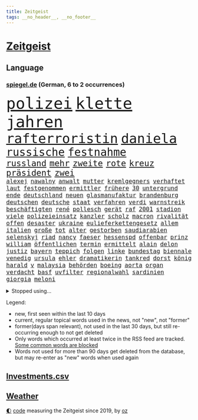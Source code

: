 ```yaml
---
title: Zeitgeist
tags: __no_header__, __no_footer__
---
```


# [Zeitgeist](https://oliz.io/zeitgeist/)

## Language

<h3><a href="https://www.spiegel.de" target="_blank">spiegel.de</a> (German, 6 to 2 occurrences)</h3>
<p style="font-family:monospace">
<span style="font-size:32pt"><a href="news_links.html#polizei" class="current">polizei</a></span>
<span style="font-size:32pt"><a href="news_links.html#klette" class="current">klette</a></span>
<span style="font-size:32pt"><a href="news_links.html#jahren" class="current">jahren</a></span>
<br>
<span style="font-size:27pt"><a href="news_links.html#rafterroristin" class="new">rafterroristin</a></span>
<span style="font-size:27pt"><a href="news_links.html#daniela" class="current">daniela</a></span>
<br>
<span style="font-size:22pt"><a href="news_links.html#russische" class="current">russische</a></span>
<span style="font-size:22pt"><a href="news_links.html#festnahme" class="current">festnahme</a></span>
<br>
<span style="font-size:17pt"><a href="news_links.html#russland" class="current">russland</a></span>
<span style="font-size:17pt"><a href="news_links.html#mehr" class="current">mehr</a></span>
<span style="font-size:17pt"><a href="news_links.html#zweite" class="current">zweite</a></span>
<span style="font-size:17pt"><a href="news_links.html#rote" class="current">rote</a></span>
<span style="font-size:17pt"><a href="news_links.html#kreuz" class="current">kreuz</a></span>
<span style="font-size:17pt"><a href="news_links.html#präsident" class="current">präsident</a></span>
<span style="font-size:17pt"><a href="news_links.html#zwei" class="current">zwei</a></span>
<br>
<span style="font-size:12pt"><a href="news_links.html#alexej" class="current">alexej</a></span>
<span style="font-size:12pt"><a href="news_links.html#nawalny" class="current">nawalny</a></span>
<span style="font-size:12pt"><a href="news_links.html#anwalt" class="current">anwalt</a></span>
<span style="font-size:12pt"><a href="news_links.html#mutter" class="current">mutter</a></span>
<span style="font-size:12pt"><a href="news_links.html#kremlgegners" class="new">kremlgegners</a></span>
<span style="font-size:12pt"><a href="news_links.html#verhaftet" class="current">verhaftet</a></span>
<span style="font-size:12pt"><a href="news_links.html#laut" class="current">laut</a></span>
<span style="font-size:12pt"><a href="news_links.html#festgenommen" class="current">festgenommen</a></span>
<span style="font-size:12pt"><a href="news_links.html#ermittler" class="current">ermittler</a></span>
<span style="font-size:12pt"><a href="news_links.html#frühere" class="current">frühere</a></span>
<span style="font-size:12pt"><a href="news_links.html#30" class="current">30</a></span>
<span style="font-size:12pt"><a href="news_links.html#untergrund" class="current">untergrund</a></span>
<span style="font-size:12pt"><a href="news_links.html#ende" class="current">ende</a></span>
<span style="font-size:12pt"><a href="news_links.html#deutschland" class="current">deutschland</a></span>
<span style="font-size:12pt"><a href="news_links.html#neuen" class="current">neuen</a></span>
<span style="font-size:12pt"><a href="news_links.html#glasmanufaktur" class="new">glasmanufaktur</a></span>
<span style="font-size:12pt"><a href="news_links.html#brandenburg" class="current">brandenburg</a></span>
<span style="font-size:12pt"><a href="news_links.html#deutschen" class="current">deutschen</a></span>
<span style="font-size:12pt"><a href="news_links.html#deutsche" class="current">deutsche</a></span>
<span style="font-size:12pt"><a href="news_links.html#staat" class="current">staat</a></span>
<span style="font-size:12pt"><a href="news_links.html#verfahren" class="current">verfahren</a></span>
<span style="font-size:12pt"><a href="news_links.html#verdi" class="current">verdi</a></span>
<span style="font-size:12pt"><a href="news_links.html#warnstreik" class="current">warnstreik</a></span>
<span style="font-size:12pt"><a href="news_links.html#beschäftigten" class="current">beschäftigten</a></span>
<span style="font-size:12pt"><a href="news_links.html#rené" class="current">rené</a></span>
<span style="font-size:12pt"><a href="news_links.html#pollesch" class="new">pollesch</a></span>
<span style="font-size:12pt"><a href="news_links.html#gerät" class="current">gerät</a></span>
<span style="font-size:12pt"><a href="news_links.html#raf" class="current">raf</a></span>
<span style="font-size:12pt"><a href="news_links.html#2001" class="current">2001</a></span>
<span style="font-size:12pt"><a href="news_links.html#stadion" class="current">stadion</a></span>
<span style="font-size:12pt"><a href="news_links.html#viele" class="current">viele</a></span>
<span style="font-size:12pt"><a href="news_links.html#polizeieinsatz" class="current">polizeieinsatz</a></span>
<span style="font-size:12pt"><a href="news_links.html#kanzler" class="current">kanzler</a></span>
<span style="font-size:12pt"><a href="news_links.html#scholz" class="current">scholz</a></span>
<span style="font-size:12pt"><a href="news_links.html#macron" class="current">macron</a></span>
<span style="font-size:12pt"><a href="news_links.html#rivalität" class="current">rivalität</a></span>
<span style="font-size:12pt"><a href="news_links.html#offen" class="current">offen</a></span>
<span style="font-size:12pt"><a href="news_links.html#desaster" class="current">desaster</a></span>
<span style="font-size:12pt"><a href="news_links.html#ukraine" class="current">ukraine</a></span>
<span style="font-size:12pt"><a href="news_links.html#eulieferkettengesetz" class="current">eulieferkettengesetz</a></span>
<span style="font-size:12pt"><a href="news_links.html#allem" class="current">allem</a></span>
<span style="font-size:12pt"><a href="news_links.html#italien" class="current">italien</a></span>
<span style="font-size:12pt"><a href="news_links.html#große" class="current">große</a></span>
<span style="font-size:12pt"><a href="news_links.html#tot" class="current">tot</a></span>
<span style="font-size:12pt"><a href="news_links.html#alter" class="current">alter</a></span>
<span style="font-size:12pt"><a href="news_links.html#gestorben" class="current">gestorben</a></span>
<span style="font-size:12pt"><a href="news_links.html#saudiarabien" class="current">saudiarabien</a></span>
<span style="font-size:12pt"><a href="news_links.html#selenskyj" class="current">selenskyj</a></span>
<span style="font-size:12pt"><a href="news_links.html#riad" class="current">riad</a></span>
<span style="font-size:12pt"><a href="news_links.html#nancy" class="current">nancy</a></span>
<span style="font-size:12pt"><a href="news_links.html#faeser" class="current">faeser</a></span>
<span style="font-size:12pt"><a href="news_links.html#hessenspd" class="new">hessenspd</a></span>
<span style="font-size:12pt"><a href="news_links.html#offenbar" class="current">offenbar</a></span>
<span style="font-size:12pt"><a href="news_links.html#prinz" class="current">prinz</a></span>
<span style="font-size:12pt"><a href="news_links.html#william" class="current">william</a></span>
<span style="font-size:12pt"><a href="news_links.html#öffentlichen" class="current">öffentlichen</a></span>
<span style="font-size:12pt"><a href="news_links.html#termin" class="current">termin</a></span>
<span style="font-size:12pt"><a href="news_links.html#ermittelt" class="current">ermittelt</a></span>
<span style="font-size:12pt"><a href="news_links.html#alain" class="current">alain</a></span>
<span style="font-size:12pt"><a href="news_links.html#delon" class="new">delon</a></span>
<span style="font-size:12pt"><a href="news_links.html#justiz" class="current">justiz</a></span>
<span style="font-size:12pt"><a href="news_links.html#bayern" class="current">bayern</a></span>
<span style="font-size:12pt"><a href="news_links.html#teppich" class="current">teppich</a></span>
<span style="font-size:12pt"><a href="news_links.html#folgen" class="current">folgen</a></span>
<span style="font-size:12pt"><a href="news_links.html#linke" class="current">linke</a></span>
<span style="font-size:12pt"><a href="news_links.html#bundestag" class="current">bundestag</a></span>
<span style="font-size:12pt"><a href="news_links.html#biennale" class="current">biennale</a></span>
<span style="font-size:12pt"><a href="news_links.html#venedig" class="current">venedig</a></span>
<span style="font-size:12pt"><a href="news_links.html#ursula" class="current">ursula</a></span>
<span style="font-size:12pt"><a href="news_links.html#ehler" class="new">ehler</a></span>
<span style="font-size:12pt"><a href="news_links.html#dramatikerin" class="new">dramatikerin</a></span>
<span style="font-size:12pt"><a href="news_links.html#tankred" class="new">tankred</a></span>
<span style="font-size:12pt"><a href="news_links.html#dorst" class="new">dorst</a></span>
<span style="font-size:12pt"><a href="news_links.html#könig" class="current">könig</a></span>
<span style="font-size:12pt"><a href="news_links.html#harald" class="current">harald</a></span>
<span style="font-size:12pt"><a href="news_links.html#v" class="current">v</a></span>
<span style="font-size:12pt"><a href="news_links.html#malaysia" class="new">malaysia</a></span>
<span style="font-size:12pt"><a href="news_links.html#behörden" class="current">behörden</a></span>
<span style="font-size:12pt"><a href="news_links.html#boeing" class="current">boeing</a></span>
<span style="font-size:12pt"><a href="news_links.html#aorta" class="new">aorta</a></span>
<span style="font-size:12pt"><a href="news_links.html#organ" class="new">organ</a></span>
<span style="font-size:12pt"><a href="news_links.html#verdacht" class="current">verdacht</a></span>
<span style="font-size:12pt"><a href="news_links.html#basf" class="current">basf</a></span>
<span style="font-size:12pt"><a href="news_links.html#uvfilter" class="new">uvfilter</a></span>
<span style="font-size:12pt"><a href="news_links.html#regionalwahl" class="new">regionalwahl</a></span>
<span style="font-size:12pt"><a href="news_links.html#sardinien" class="current">sardinien</a></span>
<span style="font-size:12pt"><a href="news_links.html#giorgia" class="current">giorgia</a></span>
<span style="font-size:12pt"><a href="news_links.html#meloni" class="current">meloni</a></span>
</p>
<details>
<summary>Stopped using...</summary>
<p class="former" style="font-size:12pt">
software(1223) kohle(1222) steigende(1222) manchester(1221) nationalspieler(1221) anleger(1220) egal(1220) erhöht(1220) mittel(1220) planeten(1220) urlaub(1220) ehemann(1219) erteilt(1219) investoren(1219) reiche(1219) respekt(1219) tempo(1219) dauerhaft(1218) innenminister(1218) kriminellen(1218) landesregierung(1218) richten(1218) bayerns(1217) befinden(1217) kollaps(1217) schatten(1217) stürzte(1217) willen(1217) auftakt(1216) gebaut(1216) gewaltig(1216) portugal(1216) geworfen(1215) radikale(1215) schaltet(1215) verpassen(1215) asche(1214) brexit(1214) 65(1213) größter(1213) passt(1213) sinnvoll(1213) südafrika(1213) zverev(1213) 37(1212) einzug(1212) gelegt(1212) institut(1212) schildert(1212) unglück(1212) hintergründe(1211) kardinal(1211) mitteln(1211) rassistischen(1211) studierenden(1211) vorjahr(1211) unterschiedlich(1210) zinsen(1210) amerika(1209) crash(1209) wohnhaus(1209) werke(1208) bedeutung(1207) beschwerden(1207) entscheidend(1207) erkenntnisse(1207) reporter(1207) vertrauen(1207) berät(1206) rät(1206) schüssen(1205) abgehört(1204) deals(1204) gefangene(1204) mode(1204) globale(1203) besuchen(1202) änderungen(1202) halb(1200) brechen(1199) entwickeln(1199) mission(1198) bande(1197) heftiger(1197) umgeht(1196) nationalen(1195) harten(1194) ähnlich(1193) parallelen(1191) schrecken(1191) freiwillig(1190) reduzieren(1189) hilfen(1185) uhaft(1183) katharina(1182) einkommen(1181) abgeschlossen(1179) geblieben(1178) sogenannten(1178) günther(1175) staatlichen(1175) entspannt(1164) verdoppelt(1162) heizen(1161) hitler(1158) mängel(1155) einfache(1149) stopp(1142) nick(1138) wetterdienst(1133) gezielt(1098) carlos(1074) autobahnen(1073) strecken(1052) werte(1025) interessen(1024) finanziert(1023) fußballnationalmannschaft(1014) lediglich(1000) arte(957) rereportage(957) kroatien(956) anführer(955) djoković(951) bundesanwaltschaft(941) sichtbar(931) fossilen(919) gremium(919) umkämpften(913) liebsten(888) papiere(882) gehälter(876) gesetzentwurf(875) games(868) abkommen(854) energiekosten(853) verständigt(843) 200000(840) ostdeutschland(831) rande(811) entsteht(804) öffentlichrechtlichen(779) aufgestellt(774) einrichtungen(765) verringern(754) krankheiten(741) versteckte(728) brüder(721) vereinigung(716) spiegeltitelstory(714) südamerika(705) schildern(704) brandenburger(703) unsicher(696) erneuerbare(695) typ(692) töchter(692) iranische(687) flüchten(682) niedersächsischen(674) weitermachen(665) schwarzes(659) großmutter(657) anschuldigungen(653) el(639) kinderinterview(638) würdigt(638) ankara(637) israelis(636) suchte(634) besitzt(625) sylt(624) steuerzahler(623) reporterin(622) kandidat(618) ulrich(611) idol(605) grundschule(604) ängste(598) republikanern(596) energieversorger(593) wozu(591) deutsch(590) entschuldigen(586) 2008(572) folgten(572) scheiden(561) drohnenangriff(558) aufstand(552) hinrichtung(551) nation(551) okay(546) wünsche(545) sperren(543) atomkraftwerk(537) angezeigt(536) verfassungsgericht(524) ernährung(522) ersetzt(518) machtmissbrauch(514) fortschritt(509) senioren(508) kollege(506) psychologin(506) monika(504) kollegin(502) beobachter(501) rückblick(498) scheinbar(496) standard(492) gerecht(491) urteilt(489) 300000(487) herrschen(486) großeinsatz(483) carter(480) verurteilten(480) forscht(478) bedrohungen(475) operiert(469) parallel(466) heinrich(463) beantragen(462) billigt(462) erreichbar(462) ulm(459) flugabwehr(456) one(456) häufigsten(451) jets(451) liberale(440) landesweiten(439) deutschlandticket(438) djokovic(437) 1991(436) dfbelf(434) nico(434) feind(432) gesagt(432) durcheinander(427) gestalten(424) geschosse(421) madonna(421) reichsbürger(416) al(414) sensation(412) udo(409) nepal(404) gebühren(403) geschwister(403) day(402) rüstet(401) amtsantritt(400) ansicht(399) satellitenbild(399) meiste(396) boom(394) c(394) 23jähriger(389) cem(386) messe(383) alcaraz(382) liebt(378) schwache(375) angestiegen(374) neunzigerjahren(374) fluggesellschaft(373) jäger(373) siege(372) annehmen(371) kläger(370) aufbauen(368) späten(367) geständnis(364) lokale(360) 2007(358) verzögerung(358) zutiefst(358) 1600(356) wölfe(352) moskauer(351) stil(351) premiers(350) unterbrechung(349) stürzten(345) zogen(345) joggen(344) schwangerschaftsabbrüche(344) 15jähriger(343) reichelt(338) statistischen(336) stehe(336) #metoo(334) gejagt(333) milliardenschwere(333) dringen(329) parteichefin(322) 88(318) dürren(318) bauindustrie(317) heimlich(317) pis(317) baugenehmigungen(314) reuß(311) behaupten(309) ac(308) adhs(308) spiegeltalk(308) drama(307) zeuge(307) halbiert(306) modi(304) follower(303) rückhalt(302) absolute(300) deutlicher(300) umsetzbar(300) solar(299) leclerc(298) durchschnittlich(297) gewalttaten(297) wärmepumpe(295) birgt(294) schlechtes(291) bundesweite(290) münchens(289) fühlte(288) überlegungen(288) chicago(285) parteitag(282) spürt(281) expertengremium(278) mitarbeitenden(278) erheblich(276) miese(276) besiegte(275) aufsteiger(274) behauptungen(273) souverän(273) küche(272) feinde(269) iphones(269) sparkassen(267) spektakulären(267) naturschutz(264) male(263) ermöglicht(261) beruft(260) neuwahlen(259) vogel(259) brutalen(258) angelegt(256) schockiert(256) dortige(255) diego(254) treu(254) zoff(254) lebensgefährlich(253) acker(252) scharfen(250) lukas(249) beckenbauer(248) gegners(246) indischer(242) versäumnisse(241) stock(240) sonntagmorgen(238) made(234) sanieren(234) renommierten(232) amazonas(231) argentinische(231) drückt(231) vergessene(231) rechtsruck(230) vorbilder(229) fußballem(228) wehen(228) bitcoin(227) lieferten(227) schnellstmöglich(226) preiserhöhung(225) gesellschaftliche(224) metachef(224) prägte(224) weile(224) benachteiligt(223) rolling(223) vorlegen(222) antisemitismusbeauftragte(221) erweist(221) xiii(220) allgäu(219) erschöpfung(219) sinkende(219) zulieferer(219) beißt(216) effizienter(215) widersprüche(215) benötigten(214) allgemeine(212) geschlossene(211) dumme(210) gerichts(210) unterbunden(210) staatsbesuch(209) marokko(208) variante(208) durchschnitt(207) jenaer(206) goldene(205) verstrickt(205) sturmtief(203) afdchefin(201) bewaffnete(201) brutaler(201) carolin(201) designer(201) flüchtlingslager(201) schwitzen(201) extremer(200) höheren(200) staus(200) einzuführen(199) oppenheimer(198) häfen(197) zerbrochen(197) terroranschläge(196) iranischer(193) demonstrant(192) abzusetzen(190) lindenberg(190) costa(189) salz(189) angefeindet(188) einsteigen(188) netanyahus(188) abgerissen(186) erwischte(186) visa(186) faktor(184) reisenden(184) bayreuth(183) exklusive(181) häftling(180) umweltkatastrophe(180) einbüßen(178) klubpräsident(178) vermuteten(178) tätig(177) freundinnen(176) knie(175) re(175) reinen(175) airport(174) akzeptanz(174) chancenlos(174) effekte(172) hilfsorganisationen(172) erlaubnis(169) brücken(168) chefinnen(168) nordkoreas(168) geschäftsleute(167) hall(167) rausch(167) geheimdienstchef(166) kundin(166) mehrwertsteuer(166) verzehr(165) rätselhafte(162) astronomen(159) raumsonde(159) vorzugehen(158) abhalten(157) geist(157) grönland(157) hoffnungsvoll(157) nachzahlen(156) schroeder(156) entdeckten(155) me(155) eugesetz(154) gewechselt(154) 83jährige(153) amtsmissbrauch(153) protestierte(153) enthielt(152) festgeld(151) achtzigerjahren(150) einbürgerungen(150) verspottet(150) chemnitz(149) minimal(149) theis(149) hungerstreik(148) johannesburg(148) kebekus(148) probe(148) rückbau(148) gleisen(147) manchem(147) jahreszeit(145) müde(145) syriens(145) biopic(143) comedian(141) studentinnen(141) bernstein(140) bundesverkehrsminister(140) digitaler(139) ecke(139) glänzte(139) vergehen(139) bradley(138) cooper(138) gerald(138) streitthema(138) winters(138) challenge(137) demokratischen(137) fernverkehr(137) hundekotattacke(137) verschüttete(137) chiara(136) detroit(136) halloween(136) schwede(136) sekunde(136) population(135) schockt(135) unfaire(135) doppelmoral(134) schiebt(134) milliardenhilfen(133) bequem(132) co₂ausstoß(132) emily(132) gewaltigen(132) schieflage(132) 43(131) feuerwehreinsatz(131) gefolgt(131) grenzregion(131) biologe(130) version(130) werkstatt(130) luxusuhr(129) auskommen(128) albanien(127) eingebürgert(127) zusammengestoßen(127) knaus(126) anja(125) begehen(125) prekär(124) pub(124) unterbrechen(124) vorgeschichte(124) 55(123) del(123) furcht(123) lafontaine(123) regelungen(123) tolle(123) ultrarechten(123) visum(122) zahlungsunfähig(122) ausgegangen(121) verbraucherzentrale(121) verschanzt(121) versuche(121) vertreibung(121) ansprüche(120) handball(120) tennisspieler(120) warme(119) airways(118) exsoldat(118) heimsieg(118) ungerecht(118) finals(117) kippt(117) neuerungen(117) verletzen(117) arnold(116) exemplare(116) menschengemachten(116) usbörsenaufsicht(116) bundestagspräsidentin(115) cups(115) dunklen(115) store(115) lanka(114) pauschale(114) sri(114) steuerreform(114) taugen(114) 37jähriger(113) aufwachsen(113) migrationsdeal(113) schäuble(113) effenbergbank(112) schmalkalden(112) beriet(111) bevorzugt(111) fühlten(111) raketenangriffe(111) vermittlung(111) überfüllten(111) brodelt(110) furore(110) geborene(110) rechtsstaat(110) schmerzen(110) abscheuliche(109) erfindung(109) körperteile(109) vertrieben(109) cyberattacken(108) gardasee(108) rudolf(108) stamp(108) neukölln(107) ratschläge(107) bäumen(106) gewähren(106) giganten(106) hamasterroristen(106) parteigründung(105) stadien(105) streuen(105) todesopfern(105) white(105) anheben(104) extremistischen(104) migrationshintergrund(104) mordverdacht(104) verständigung(104) schadensbegrenzung(103) arabische(102) bezirk(102) massaker(102) mentale(102) ranghoher(102) 45jährige(101) gedeiht(101) gescheiterte(101) jeremy(101) solange(101) suezkanal(101) bundespräsidenten(100) engere(100) friert(100) winterspiele(100) bombendrohung(99) luxushotel(99) sobald(99) sonderbeauftragte(99) frost(98) hamaschef(98) kooperieren(98) prestigeprojekt(98) sexualisierte(98) 1938(97) neonazis(97) raketenangriffen(97) tennisprofi(97) wucht(97) abschneiden(96) dicke(96) entsprechendes(96) scheidende(96) ausruf(95) flensburg(95) mogelpackung(95) odyssee(95) tvjournalist(95) wahlsieg(95) klingen(94) abos(93) fürchteten(93) niedrigsten(93) nordkoreanischen(93) ansichten(92) enttäuschen(92) hasst(92) toben(92) altersgruppe(91) beihilfe(91) schalker(91) betroffener(90) generalprobe(90) kapitel(90) staatssekretärin(90) südlichen(90) vergrößern(90) ampelvertreter(89) hüller(89) sarrazin(89) widersacherin(89) evangelischen(88) handelsabkommen(88) petition(88) raser(88) süd(88) unlängst(88) erschrocken(87) güntherwünsch(87) positionieren(87) schirichef(87) schätzung(87) 60000(86) bundesamts(86) hoheit(86) neureuther(86) virginia(86) wiederbelebt(86) annie(85) ernaux(85) halemba(85) literaturnobelpreisträgerin(85) räumung(85) schwindet(85) spiegelserie(85) garcía(84) leugnen(84) schwerin(84) skistar(84) traditionsklubs(84) afdlandtagsabgeordneten(83) einläuten(83) infekte(83) staatsräson(83) torjäger(83) astronaut(82) aufgewühlt(82) bedingt(82) anhängern(81) copa(81) depots(81) fegt(81) fehlentscheidungen(81) haderte(81) nbastar(81) pflegen(81) programmierkenntnisse(81) cyberattacke(80) evan(80) handballnationalmannschaft(80) landtags(80) or(80) sowjetunion(80) spätestens(80) verdienste(80) versteuert(80) america(79) db(79) mob(79) rosskur(79) subtil(79) ungleichheiten(79) bahnkunden(78) exchefs(78) haken(78) hast(78) lehrern(78) sicherung(78) slogan(78) verkaufsverbot(78) duft(77) geplagt(77) insolvenzantrag(77) nervosität(77) portugals(77) pädagogin(77) sprit(77) verschaffen(77) abwärtstrend(76) besorgniserregend(76) heilmethoden(76) levi(76) ärmere(76) doppel(75) embiid(75) regierungsbündnis(75) touristenattraktion(75) ausschlussverfahren(74) kleider(74) produzent(74) unterschrieben(74) vollzieht(74) bekanntes(73) entspannung(73) esa(73) kofferraum(73) mayer(73) nbasuperstar(73) npd(73) webb(73) zunehmenden(73) zurückerobert(73) bauer(72) drängeln(72) exlinkenpolitikerin(72) gleichaltrige(72) graue(72) intelligente(72) literaturpreis(72) passierte(72) verkehrsbehinderungen(72) weltrangliste(72) weltraumteleskop(72) zunutze(72) bundesebene(71) einnahme(71) gedenkfeier(71) islands(71) mehrwertsteuererhöhung(71) palästinensergebiete(71) bett(70) buchautor(70) geärgert(70) jobabbau(70) mitschuldig(70) petra(70) spendiert(70) wählerinnen(70) bestsellers(69) campe(69) chatgpterfinder(69) falschmeldungen(69) hoffmann(69) israelhamaskonflikt(69) mitregieren(69) psychologe(69) anzusehen(68) diverse(68) empathie(68) gdlwarnstreik(68) hierfür(68) huthirebellen(68) motive(68) verrückter(68) einhaltung(67) folgerichtig(67) gesinnung(67) lokführern(67) notlösung(67) tourt(67) zugeständnisse(67) abzubauen(66) evangelische(66) immense(66) kreisen(66) lainer(66) meetings(66) sechzigerjahren(66) weltmeisterduell(66) abtransportiert(65) mehrwertsteuersatz(65) pfiffen(65) schatzsuche(65) stanley(65) beklagen(64) beteiligen(64) bootz(64) dutzender(64) experimentiert(64) illusion(64) lannert(64) linus(64) riesterrente(64) straßer(64) survival(64) tausch(64) verfallen(64) alpinen(63) bedrängnis(63) berechnung(63) berufsgruppen(63) crif(63) geklagt(63) notbremse(63) treibhausgasen(63) unruhen(63) hamasangriffs(62) kühe(62) nass(62) tina(62) verhelfen(62) vermittlungsausschuss(62) vernetzt(62) wiederbeleben(62) anhalten(61) ausgewählt(61) fördere(61) konzertbeginn(61) stoffe(61) aden(60) ausgenommen(60) befeuert(60) geistig(60) massenpanik(60) pcrtest(60) rechtsextremistischer(60) unverletzt(60) beschlagnahmen(59) gershkovich(59) tabakindustrie(59) verspätung(59) widersacher(59) aufgegangen(58) benutzte(58) cduabgeordneten(58) energieagentur(58) fdpfinanzminister(58) kanadierin(58) packte(58) abgeordneter(57) ausgleich(57) ausstoß(57) gründungsparteitag(57) heimatort(57) life(57) millionenbetrug(57) polizeichef(57) verdanken(57) vetternwirtschaft(56) wow(56) zugelegt(56) ambitioniert(55) befand(55) ecken(55) parlamentarische(55) souveräner(55) superintelligenz(55) enkel(54) geschlechtsverkehr(54) herausforderin(54) linienrichter(54) mainstream(54) übte(54) arbeitgeberseite(53) befreite(53) beratungsstellen(53) bestem(53) brenzlig(53) emfinale(53) mitgliedschaft(53) uganda(53) wintereinbruch(53) decken(52) grand(52) güterverkehr(52) hebamme(52) insolvenzverfahren(52) organisieren(52) pech(52) simon(52) winterwetter(52) igel(51) kältewelle(51) aufgebaut(50) eisigen(50) kyoto(50) royale(50) verschwörungstheorien(50) 1968(49) erdgeschoss(49) hinterfragt(49) inszenierung(49) konstantin(49) pendlerpauschale(49) reparieren(49) zündete(49) auslassen(48) co₂besteuerung(48) desantis(48) gelbe(48) kinderfreibetrag(48) verfolgerduell(48) aufflog(47) eisige(47) glatteis(47) wenigstens(47) frikadellen(46) gedankenspiele(46) girona(46) pisastudie(46) rituelle(46) steuerliche(46) alkoholkonsum(45) dozenten(45) entrüstung(45) juliane(45) kontrollgremium(45) mehrfamilienhaus(45) eishockeyweltverband(44) eisregen(44) gestresst(44) luftangriffs(44) nominierungen(44) schauspiel(44) schrittweise(44) tvexpertin(44) ausgefallene(43) danke(43) ergab(43) grünenpolitikerinnen(43) landwirtschaftsministerium(43) prescht(43) viertelfinale(43) deklassiert(42) einstufung(42) italienischer(42) kyrgios(42) michelsen(42) untragbar(42) wohnhausbrand(42) überragte(42) big(41) gefördert(41) jochen(41) schwächephase(41) untersuchungsbericht(41) viren(41) wimbledon(41) ziert(41) begehren(40) brachial(40) darts(40) depardieu(39) dingen(39) edgar(39) gérard(39) hoenig(39) to(39) öltanker(39) belgorod(38) hapaglloyd(38) hausarzt(38) mietmarkt(38) verivox(38) abfluss(37) bernhard(37) erholt(37) ferragni(37) führungskrise(37) hinauszuzögern(37) leidenschaftlicher(37) milli(37) nettoeinkommen(37) vanilli(37) ärgern(37) 1995(36) alternativmedizin(36) dieselben(36) neugier(36) nicole(36) diejenigen(35) dienstpflicht(35) huthimilizen(35) materie(35) strahlung(35) vorsatz(35) füllt(34) glaube(34) umwelthilfe(34) fünfter(33) gangster(33) geschiedene(33) tiefkühltruhe(33) archiv(32) autoritarismus(32) informationskrieg(32) 49euroticket(31) eurecht(31) frieren(31) golfturnier(31) patriarchat(31) tauwetter(31) verjährung(31) günstigere(30) krankenversicherung(30) neunte(30) patentstreit(30) bananen(29) beibehalten(29) brocken(29) byd(29) monatliche(29) nervig(29) polster(29) postfaschisten(29) realitystars(29) amonra(28) hackern(28) lions(28) sand(28) verursachte(28) wirbelt(28) amoklauf(27) asteroid(27) flugzeugs(27) jeans(27) maersk(27) sehnsucht(27) vergangenem(27) abzuschütteln(26) ampeln(26) befassen(26) buchenallee(26) dänen(26) revolutionsgarden(26) schied(26) videokonferenzen(26) wettkampf(26) britin(25) traktor(25) wohnhäuser(25) birnbaum(24) eonchef(24) kontrollierte(24) leonhard(24) liberaler(24) morde(24) niedriger(24) rissen(24) anhaltende(23) bestrafen(23) einrichtungsgegenstände(23) fossil(23) japanisches(23) rast(23) strategischer(23) unangenehm(23) erkläre(22) hinrichten(22) ifoinstituts(22) inmitten(22) liiert(22) rekordsumme(22) rohan(22) seoul(22) wofür(22) bildungssenatorin(21) empören(21) ferien(21) fulminanter(21) hervorgeht(21) machete(21) partys(21) pazifik(21) soul(21) besorgte(20) raumfahrt(20) todestag(20) doppelrolle(19) fis(19) klaute(19) lautet(19) trauerstaatsakt(19) blockaden(18) chialo(18) fieber(18) griffiths(18) kulturförderung(18) landsmann(18) oscar(18) rob(18) staatsakt(18) stromausfälle(18) unonothilfekoordinator(18) ’ndrangheta(18) arbeitsleben(17) ausschüttung(17) biografie(17) bitcoinkurs(17) entwickler(17) gdlstreik(17) mondlandung(17) pendeln(17) schlichtungsstelle(17) schmeißen(17) sommermärchen(17) zornig(17) gpt(16) kratzt(16) potsdam(16) tücken(16) uniform(16) handballer(15) sap(15) softwarekonzern(15) spektakuläres(15) bestsellerautor(14) foster(14) gruppenspiel(14) jodie(14) kempten(14) leroy(14) mean(14) mushrooms(14) sané(14) schalter(14) umkehren(14) ausgleichen(13) bauernpräsident(13) berühmteste(13) dominant(13) kamiński(13) kitzbühel(13) lila(13) mariusz(13) retteten(13) rukwied(13) senator(13) spielmacher(13) überschätzt(13) argumente(12) betrunkenen(12) dreister(12) huthirakete(12) panzerabwehrraketen(12) peregrine(12) pfiffe(12) warnten(12) warteten(12) aromen(11) erfolgsgeheimnis(11) exklusiv(11) grundstück(11) himmels(11) livesendung(11) mahnung(11) oman(11) piste(11) skiverband(11) streif(11) verspäteter(11) weltstar(11)
</p>
</details>
<p>Legend:
<ul>
<li><span class="new">new</span>, first seen within the last 10 days</li>
<li><span class="current">current</span>, regular topical words used in the news, not "new", not "former"</li>
<li><span class="former">former(days span relevant)</span>, not used in the last 30 days, but still re-occurring enough to not get deleted</li>
<li>Only words which occurred at least twice in the RSS feed are tracked. <a href="language/filters.py">Some common words are blocked</a></li>
<li>Words not used for more than 90 days get deleted from the database, but may re-enter as "new" words when used again</li>
</ul>
</p>

## [Investments](investments.html)[.csv](investments.csv)

## [Weather](weather.html)

<footer>
<a href="javascript:toggleTheme()" class="nav">🌓</a>
<a href="https://github.com/ooz/zeitgeist">code</a> measuring the Zeitgeist since 2019, by <a href="https://oliz.io">oz</a>
</footer>
